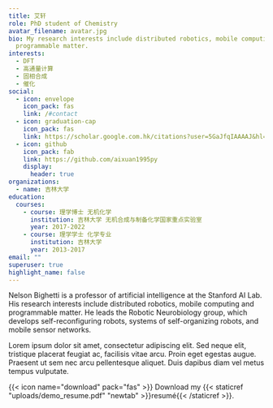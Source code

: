 ```yaml
---
title: 艾轩
role: PhD student of Chemistry
avatar_filename: avatar.jpg
bio: My research interests include distributed robotics, mobile computing and
  programmable matter.
interests:
  - DFT
  - 高通量计算
  - 固相合成
  - 催化
social:
  - icon: envelope
    icon_pack: fas
    link: /#contact
  - icon: graduation-cap
    icon_pack: fas
    link: https://scholar.google.com.hk/citations?user=5GaJfqIAAAAJ&hl=zh-CN&oi=ao
  - icon: github
    icon_pack: fab
    link: https://github.com/aixuan1995py
    display:
      header: true
organizations:
  - name: 吉林大学
education:
  courses:
    - course: 理学博士 无机化学
      institution: 吉林大学 无机合成与制备化学国家重点实验室
      year: 2017-2022
    - course: 理学学士 化学专业
      institution: 吉林大学
      year: 2013-2017
email: ""
superuser: true
highlight_name: false
---
```


Nelson Bighetti is a professor of artificial intelligence at the Stanford AI Lab. His research interests include distributed robotics, mobile computing and programmable matter. He leads the Robotic Neurobiology group, which develops self-reconfiguring robots, systems of self-organizing robots, and mobile sensor networks.

Lorem ipsum dolor sit amet, consectetur adipiscing elit. Sed neque elit, tristique placerat feugiat ac, facilisis vitae arcu. Proin eget egestas augue. Praesent ut sem nec arcu pellentesque aliquet. Duis dapibus diam vel metus tempus vulputate.

{{< icon name="download" pack="fas" >}} Download my {{< staticref "uploads/demo_resume.pdf" "newtab" >}}resumé{{< /staticref >}}.